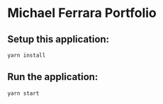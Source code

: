 # Michael Ferrara Portfolio

## Setup this application:
`yarn install`

## Run the application:
`yarn start`

